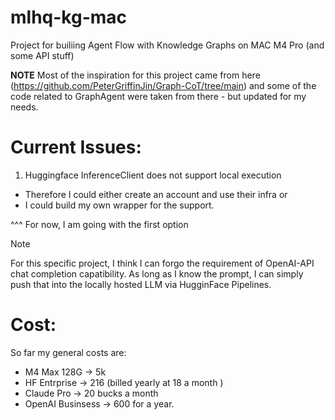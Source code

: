 # mlhq-kg-mac
Project for builiing Agent Flow with Knowledge Graphs on MAC M4 Pro (and 
some API stuff)


**NOTE** Most of the inspiration for this project came from here (https://github.com/PeterGriffinJin/Graph-CoT/tree/main)
and some of the code related to GraphAgent were taken from there - but updated 
for my needs. 


# Current Issues: 


1. Huggingface InferenceClient does not support local execution 
  * Therefore I could either create an account and use their infra or 
  * I could build my own wrapper for the support. 


^^^ For now, I am going with the first option


> [!NOTE]
> For this specific project, I think I can forgo the requirement of OpenAI-API 
chat completion capatibility. As long as I know the prompt, I can simply push
that into the locally hosted LLM via HugginFace Pipelines. 

# Cost: 

So far my general costs are: 
* M4 Max 128G &rarr; 5k
* HF Entrprise &rarr; 216 (billed yearly at 18 a month )
* Claude Pro &rarr; 20 bucks a month 
* OpenAI Businsess &rarr; 600 for a year. 
